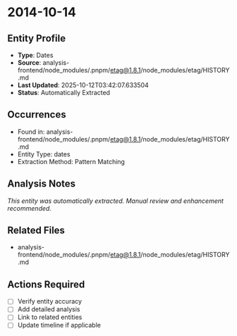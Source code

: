 # 2014-10-14

## Entity Profile
- **Type**: Dates
- **Source**: analysis-frontend/node_modules/.pnpm/etag@1.8.1/node_modules/etag/HISTORY.md
- **Last Updated**: 2025-10-12T03:42:07.633504
- **Status**: Automatically Extracted

## Occurrences
- Found in: analysis-frontend/node_modules/.pnpm/etag@1.8.1/node_modules/etag/HISTORY.md
- Entity Type: dates
- Extraction Method: Pattern Matching

## Analysis Notes
*This entity was automatically extracted. Manual review and enhancement recommended.*

## Related Files
- analysis-frontend/node_modules/.pnpm/etag@1.8.1/node_modules/etag/HISTORY.md

## Actions Required
- [ ] Verify entity accuracy
- [ ] Add detailed analysis
- [ ] Link to related entities
- [ ] Update timeline if applicable
